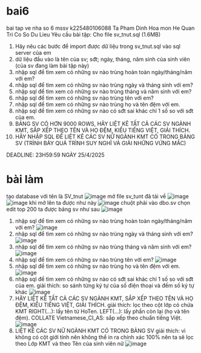 # bai6
bai tap ve nha so 6 mssv k225480106088 Ta Pham Dinh Hoa mon He Quan Tri Co So Du Lieu
Yêu cầu bài tập: 
Cho file sv_tnut.sql (1.6MB)
1. Hãy nêu các bước để import được dữ liệu trong sv_tnut.sql vào sql server của em
2. dữ liệu đầu vào là tên của sv; sđt; ngày, tháng, năm sinh của sinh viên (của sv đang làm bài tập này)
3. nhập sql để tìm xem có những sv nào trùng hoàn toàn ngày/tháng/năm với em?
4. nhập sql để tìm xem có những sv nào trùng ngày và tháng sinh với em?
5. nhập sql để tìm xem có những sv nào trùng tháng và năm sinh với em?
6. nhập sql để tìm xem có những sv nào trùng tên với em?
7. nhập sql để tìm xem có những sv nào trùng họ và tên đệm với em.
8. nhập sql để tìm xem có những sv nào có sđt sai khác chỉ 1 số so với sđt của em.
9. BẢNG SV CÓ HƠN 9000 ROWS, HÃY LIỆT KÊ TẤT CẢ CÁC SV NGÀNH KMT, SẮP XẾP THEO TÊN VÀ HỌ ĐỆM, KIỂU TIẾNG  VIỆT, GIẢI THÍCH.
10. HÃY NHẬP SQL ĐỂ LIỆT KÊ CÁC SV NỮ NGÀNH KMT CÓ TRONG BẢNG SV (TRÌNH BÀY QUÁ TRÌNH SUY NGHĨ VÀ GIẢI NHỮNG VỨNG MẮC)

DEADLINE: 23H59:59 NGÀY 25/4/2025
# bài làm 
tạo database với tên là SV_tnut
![image](https://github.com/user-attachments/assets/ef386024-64b7-432a-98e5-f98fe4acc74a) 
mở file sv_tunt đã tải về
![image](https://github.com/user-attachments/assets/67fb2d36-06dc-454f-88e1-dbe06b85e7e2) 
![image](https://github.com/user-attachments/assets/10ff6a62-1438-47a9-8732-cba0fa9db038) 
khi mở lên ta được như này 
![image](https://github.com/user-attachments/assets/7e12af1c-2a7c-44d8-b22a-20f204f03780) 
chuột phải vào dbo.sv chọn edit top 200 ta được bảng sv như sau
![image](https://github.com/user-attachments/assets/a12abe44-bb92-42bc-833a-d76d150dd367) 
1. nhập sql để tìm xem có những sv nào trùng hoàn toàn ngày/tháng/năm với em?
![image](https://github.com/user-attachments/assets/684923ce-5f48-4330-bccf-bbc73c854bcf)
2. nhập sql để tìm xem có những sv nào trùng ngày và tháng sinh với em?
![image](https://github.com/user-attachments/assets/3c2ed84f-cdcb-4cca-880d-6498dd9d66bf)
3. nhập sql để tìm xem có những sv nào trùng tháng và năm sinh với em?
![image](https://github.com/user-attachments/assets/3378e701-c19a-44e4-aff6-daf964563539)
4. nhập sql để tìm xem có những sv nào trùng tên với em?
![image](https://github.com/user-attachments/assets/6a200425-b285-4d28-9da9-7065fa53c8ce)
5. nhập sql để tìm xem có những sv nào trùng họ và tên đệm với em.
![image](https://github.com/user-attachments/assets/828ad91d-722a-4b1f-b506-9f68ee1fbf44)
6. nhập sql để tìm xem có những sv nào có sđt sai khác chỉ 1 số so với sđt của em.
giải thích: so sánh từng ký tự của số điện thoại và đếm số ký tự khác 
![image](https://github.com/user-attachments/assets/e073d01a-5f9f-4d14-a79a-b97520ef126d)
8. HÃY LIỆT KÊ TẤT CẢ CÁC SV NGÀNH KMT, SẮP XẾP THEO TÊN VÀ HỌ ĐỆM, KIỂU TIẾNG  VIỆT, GIẢI THÍCH.
giải thích:
lọc theo cột lớp có chứa KMT
 RIGHT(...): lấy tên từ HoTen.
LEFT(...): lấy phần còn lại (họ và tên đệm).
COLLATE Vietnamese_CI_AS: sắp xếp theo chuẩn tiếng Việt.
![image](https://github.com/user-attachments/assets/4448244a-e633-46a0-8d32-6a071b5d1344)
9. LIỆT KÊ CÁC SV NỮ NGÀNH KMT CÓ TRONG BẢNG SV
giải thích:
vì không có cột giới tính nên không thể in ra chính xác 100%
nên ta sẽ lọc theo Lớp KMT và theo Tên của sinh viên nữ 
![image](https://github.com/user-attachments/assets/4ba9e4a9-ffab-415b-a3b0-5e6b9ee8307e)



















